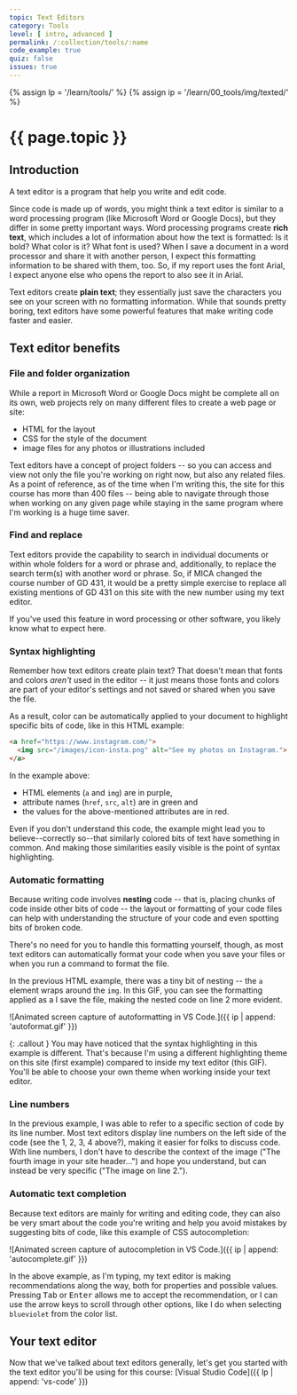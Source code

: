 ```yaml
---
topic: Text Editors
category: Tools
level: [ intro, advanced ]
permalink: /:collection/tools/:name
code_example: true
quiz: false
issues: true
---
```


{% assign lp = '/learn/tools/' %}
{% assign ip = '/learn/00_tools/img/texted/' %}


# {{ page.topic }}

## Introduction
A text editor is a program that help you write and edit code.

Since code is made up of words, you might think a text editor is similar to a word processing program (like Microsoft Word or Google Docs), but they differ in some pretty important ways. Word processing programs create <b>rich text</b>, which includes a lot of information about how the text is formatted: Is it bold? What color is it? What font is used? When I save a document in a word processor and share it with another person, I expect this formatting information to be shared with them, too. So, if my report uses the font Arial, I expect anyone else who opens the report to also see it in Arial. 

Text editors create <b>plain text</b>; they essentially just save the characters you see on your screen with no formatting information. While that sounds pretty boring, text editors have some powerful features that make writing code faster and easier.

## Text editor benefits

### File and folder organization
While a report in Microsoft Word or Google Docs might be complete all on its own, web projects rely on many different files to create a web page or site:
- HTML for the layout
- CSS for the style of the document
- image files for any photos or illustrations included

Text editors have a concept of project folders -- so you can access and view not only the file you're working on right now, but also any related files. As a point of reference, as of the time when I'm writing this, the site for this course has more than 400 files -- being able to navigate through those when working on any given page while staying in the same program where I'm working is a huge time saver.

### Find and replace
Text editors provide the capability to search in individual documents or within whole folders for a word or phrase and, additionally, to replace the search term(s) with another word or phrase. So, if MICA changed the course number of GD 431, it would be a pretty simple exercise to replace all existing mentions of GD 431 on this site with the new number using my text editor.

If you've used this feature in word processing or other software, you likely know what to expect here.

### Syntax highlighting
Remember how text editors create plain text? That doesn't mean that fonts and colors _aren't_ used in the editor -- it just means those fonts and colors are part of your editor's settings and not saved or shared when you save the file.

As a result, color can be automatically applied to your document to highlight specific bits of code, like in this HTML example: 

```html
<a href="https://www.instagram.com/">
  <img src="/images/icon-insta.png" alt="See my photos on Instagram.">
</a>
```

In the example above:
- HTML elements (`a` and `img`) are in purple,
- attribute names (`href`, `src`, `alt`) are in green and
- the values for the above-mentioned attributes are in red.

Even if you don't understand this code, the example might lead you to believe--correctly so--that similarly colored bits of text have something in common. And making those similarities easily visible is the point of syntax highlighting.

### Automatic formatting
Because writing code involves <b>nesting</b> code -- that is, placing chunks of code inside other bits of code -- the layout or formatting of your code files can help with understanding the structure of your code and even spotting bits of broken code.

There's no need for you to handle this formatting yourself, though, as most text editors can automatically format your code when you save your files or when you run a command to format the file. 

In the previous HTML example, there was a tiny bit of nesting -- the `a` element wraps around the `img`.  In this GIF, you can see the formatting applied as a I save the file, making the nested code on line 2 more evident.

![Animated screen capture of autoformatting in VS Code.]({{ ip | append: 'autoformat.gif' }})

{: .callout }
You may have noticed that the syntax highlighting in this example is different. That's because I'm using a different highlighting theme on this site (first example) compared to inside my text editor (this GIF). You'll be able to choose your own theme when working inside your text editor.

### Line numbers
In the previous example, I was able to refer to a specific section of code by its line number. Most text editors display line numbers on the left side of the code (see the 1, 2, 3, 4 above?), making it easier for folks to discuss code. With  line numbers, I don't have to describe the context of the image ("The fourth image in your site header...") and hope you understand, but can instead be very specific ("The image on line 2.").

### Automatic text completion
Because text editors are mainly for writing and editing code, they can also be very smart about the code you're writing and help you avoid mistakes by suggesting bits of code, like this example of CSS autocompletion:

![Animated screen capture of autocompletion in VS Code.]({{ ip | append: 'autocomplete.gif' }})

In the above example, as I'm typing, my text editor is making recommendations along the way, both for properties and possible values. Pressing <kbd>Tab</kbd> or <kbd>Enter</kbd> allows me to accept the recommendation, or I can use the arrow keys to scroll through other options, like I do when selecting `blueviolet` from the color list.

## Your text editor
Now that we've talked about text editors generally, let's get you started with the text editor you'll be using for this course: [Visual Studio Code]({{ lp | append: 'vs-code' }})
